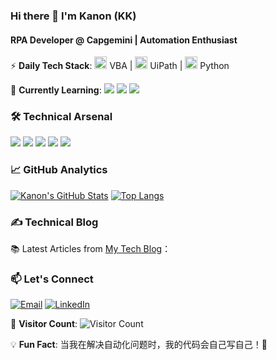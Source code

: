 ### Hi there 👋 I'm Kanon (KK)

#### RPA Developer @ Capgemini | Automation Enthusiast
⚡ **Daily Tech Stack**: <img src="https://img.icons8.com/color/24/000000/vba.png" alt="VBA" width="20"/> VBA | <img src="https://seeklogo.com/images/U/uipath-logo-732D7F915A-seeklogo.com.png" alt="UiPath" width="20"/> UiPath | <img src="https://img.icons8.com/color/24/000000/python.png" alt="Python" width="20"/> Python

🌱 **Currently Learning**:
![](https://img.shields.io/badge/-Selenium-43B02A?style=flat&logo=Selenium&logoColor=white)
![](https://img.shields.io/badge/-Machine%20Learning-FF6F00?style=flat&logo=TensorFlow&logoColor=white)
![](https://img.shields.io/badge/-Web%20Scraping-2CA5E0?style=flat&logo=WebStorm&logoColor=white)

### 🛠️ Technical Arsenal
![](https://img.shields.io/badge/Java-ED8B00?style=for-the-badge&logo=openjdk&logoColor=white)
![](https://img.shields.io/badge/Spring%20Boot-6DB33F?style=for-the-badge&logo=spring&logoColor=white)
![](https://img.shields.io/badge/MySQL-4479A1?style=for-the-badge&logo=mysql&logoColor=white)
![](https://img.shields.io/badge/Python-3776AB?style=for-the-badge&logo=python&logoColor=white)
![](https://img.shields.io/badge/UiPath-009CE0?style=for-the-badge&logo=UiPath&logoColor=white)

### 📈 GitHub Analytics
[![Kanon's GitHub Stats](https://github-readme-stats.vercel.app/api?username=kkkano&show_icons=true&theme=radical&hide_title=true)](https://github.com/kkkano)
[![Top Langs](https://github-readme-stats.vercel.app/api/top-langs/?username=kkkano&layout=compact&theme=radical)](https://github.com/kkkano)

### ✍️ Technical Blog
📚 Latest Articles from [My Tech Blog](https://allenblog.vercel.app/projects)：

### 📫 Let's Connect
[![Email](https://img.shields.io/badge/📧%20Contact%20Me-wisdom_zhe@qq.com-important?style=flat&logo=Gmail)](mailto:657394554@qq.com)
[![LinkedIn](https://img.shields.io/badge/👔%20LinkedIn-Profile-blue?style=flat&logo=linkedin)](https://www.linkedin.com/in/yourprofile)

👀 **Visitor Count**: ![Visitor Count](https://profile-counter.glitch.me/kkkano/count.svg)

💡 **Fun Fact**: 当我在解决自动化问题时，我的代码会自己写自己！🤖
